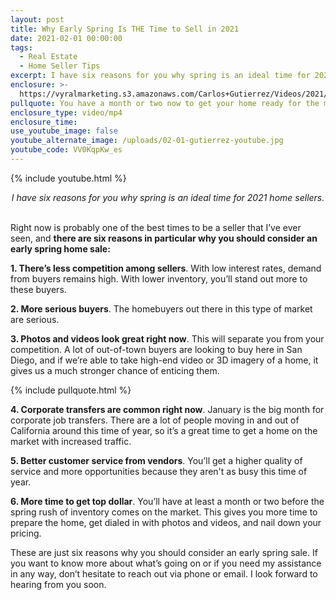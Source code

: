 ```yaml
---
layout: post
title: Why Early Spring Is THE Time to Sell in 2021
date: 2021-02-01 00:00:00
tags:
  - Real Estate
  - Home Seller Tips
excerpt: I have six reasons for you why spring is an ideal time for 2021 home sellers.
enclosure: >-
  https://vyralmarketing.s3.amazonaws.com/Carlos+Gutierrez/Videos/2021/Why+Early+Spring+Is+THE+Time+to+Sell+in+2021.mp4
pullquote: You have a month or two now to get your home ready for the market.
enclosure_type: video/mp4
enclosure_time:
use_youtube_image: false
youtube_alternate_image: /uploads/02-01-gutierrez-youtube.jpg
youtube_code: VV0KqpKw_es
---
```


{% include youtube.html %}

<center><em>I have six reasons for you why spring is an ideal time for 2021 home sellers.</em></center>

<br>Right now is probably one of the best times to be a seller that I’ve ever seen, and **there are six reasons in particular why you should consider an early spring home sale:**

**1\. There’s less competition among sellers**. With low interest rates, demand from buyers remains high. With lower inventory, you’ll stand out more to these buyers.

**2\. More serious buyers**. The homebuyers out there in this type of market are serious.

**3\. Photos and videos look great right now**. This will separate you from your competition. A lot of out-of-town buyers are looking to buy here in San Diego, and if we’re able to take high-end video or 3D imagery of a home, it gives us a much stronger chance of enticing them.

{% include pullquote.html %}

**4\. Corporate transfers are common right now**. January is the big month for corporate job transfers. There are a lot of people moving in and out of California around this time of year, so it’s a great time to get a home on the market with increased traffic.

**5\. Better customer service from vendors**. You’ll get a higher quality of service and more opportunities because they aren't as busy this time of year.

**6\. More time to get top dollar**. You’ll have at least a month or two before the spring rush of inventory comes on the market. This gives you more time to prepare the home, get dialed in with photos and videos, and nail down your pricing.

These are just six reasons why you should consider an early spring sale. If you want to know more about what’s going on or if you need my assistance in any way, don’t hesitate to reach out via phone or email. I look forward to hearing from you soon.
